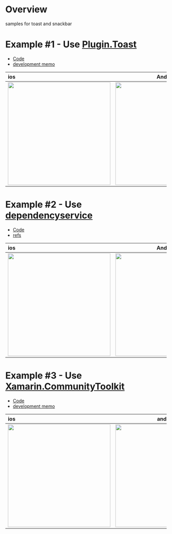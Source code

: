 # Overview
samples for toast and snackbar

# Example #1 - Use [Plugin.Toast](https://www.nuget.org/packages/Plugin.Toast)

- [Code](https://github.com/LeoAndo/xamarin-forms-toast-snackbar-samples/tree/main/ToastSample)
- [development memo](https://github.com/LeoAndo/xamarin-forms-training/issues/108)

| ios | Android |
|:---|:---:|
|<img src="https://user-images.githubusercontent.com/16476224/137244768-1ff09210-0907-470e-82b8-167958581fc5.gif" width=320 /> |<img src="https://user-images.githubusercontent.com/16476224/137244809-b0ce5102-a370-4a35-87d1-3f35804ef498.gif" width=320 />|

# Example #2 - Use [dependencyservice](https://docs.microsoft.com/ja-jp/xamarin/xamarin-forms/app-fundamentals/dependency-service/introduction)

- [Code](https://github.com/LeoAndo/xamarin-forms-toast-snackbar-samples/tree/main/DependencyServiceToastSample)
- [refs](https://dev.classmethod.jp/articles/xamarin-forms-toast-dependencyservice/)

| ios | Android |
|:---|:---:|
|<img src="https://user-images.githubusercontent.com/16476224/137342562-7cd6df8b-d5dc-4468-9cf7-b2329586ca73.gif" width=320 /> |<img src="https://user-images.githubusercontent.com/16476224/137341541-c1b1ed61-2654-42b1-8858-b4478b204c69.gif" width=320 />|

# Example #3 - Use [Xamarin.CommunityToolkit](https://github.com/xamarin/XamarinCommunityToolkit)

- [Code](https://github.com/LeoAndo/xamarin-forms-toast-snackbar-samples/tree/main/SnackbarSample)
- [development memo](https://github.com/LeoAndo/xamarin-forms-toast-snackbar-samples/issues/1)

| ios | android |
|:---|:---:|
|<img src="https://user-images.githubusercontent.com/16476224/137351322-493c9f40-1554-4785-8132-0d36cb20ec74.gif" width=320 /> |<img src="https://user-images.githubusercontent.com/16476224/137351452-9d1ac5d1-1a21-43bd-ab11-f2312523fc94.gif" width=320 />|
